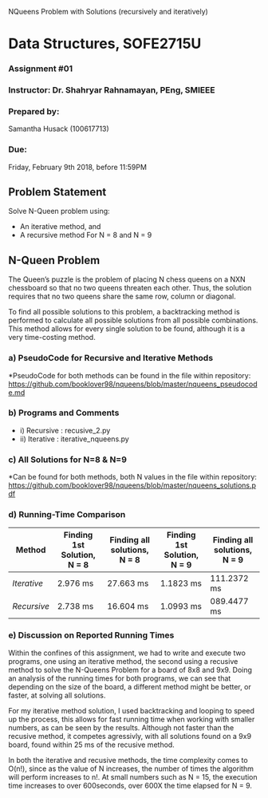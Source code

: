 NQueens Problem with Solutions (recursively and iteratively)

# Data Structures, SOFE2715U
### Assignment #01

### Instructor: Dr. Shahryar Rahnamayan, PEng, SMIEEE

### Prepared by:
Samantha Husack (100617713)

### Due: 
Friday, February 9th 2018, before 11:59PM

## Problem Statement
Solve N-Queen problem using:
* An iterative method, and
* A recursive method
For N = 8 and N = 9

## N-Queen Problem
The Queen’s puzzle is the problem of placing N chess queens on a NXN chessboard so that no two queens threaten each other. Thus, the solution requires that no two queens share the same row, column or diagonal.

To find all possible solutions to this problem, a backtracking method is performed to calculate all possible solutions from all possible combinations. This method allows for every single solution to be found, although it is a very time-costing method. 


### a) PseudoCode for Recursive and Iterative Methods
*PseudoCode for both methods can be found in the file within repository: https://github.com/booklover98/nqueens/blob/master/nqueens_pseudocode.md

### b) Programs and Comments
 * i) Recursive : recusive_2.py
 * ii) Iterative : iterative_nqueens.py

### c) All Solutions for N=8 & N=9
*Can be found for both methods, both N values in the file within repository: https://github.com/booklover98/nqueens/blob/master/nqueens_solutions.pdf

### d) Running-Time Comparison

Method | Finding 1st Solution, N = 8 |Finding all solutions, N = 8 |Finding 1st Solution, N = 9 |Finding all solutions, N = 9 |
------------ |------------ |------------ |------------ |------------ |
*Iterative* | 2.976 ms | 27.663 ms | 1.1823 ms | 111.2372 ms|
*Recursive* | 2.738 ms | 16.604 ms | 1.0993 ms | 089.4477 ms|

### e) Discussion on Reported Running Times
Within the confines of this assignment, we had to write and execute two programs, one using an iterative method, the second using a recusive method to solve the N-Queens Problem for a board of 8x8 and 9x9. Doing an analysis of the running times for both programs, we can see that depending on the size of the board, a different method might be better, or faster, at solving all solutions.

For my iterative method solution, I used backtracking and looping to speed up the process, this allows for fast running time when working with smaller numbers, as can be seen by the results. Although not faster than the recusive method, it competes agressivly, with all solutions found on a 9x9 board, found within 25 ms of the recusive method. 

In both the iterative and recusive methods, the time complexity comes to O(n!), since as the value of N increases, the number of times the algorithm will perform increases to n!. At small numbers such as N = 15, the execution time increases to over 600seconds, over 600X the time elapsed for N = 9.


